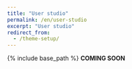 ```yaml
---
title: "User studio"
permalink: /en/user-studio
excerpt: "User studio"
redirect_from:
  - /theme-setup/
---
```


{% include base_path %}
**COMING SOON**
